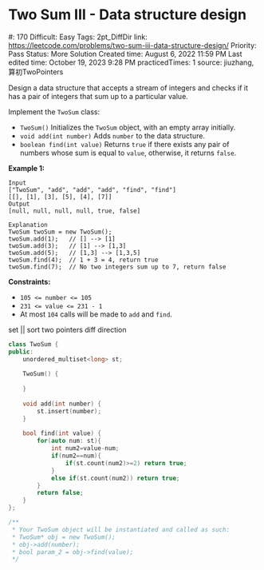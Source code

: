 # Two Sum III - Data structure design

#: 170
Difficult: Easy
Tags: 2pt_DiffDir
link: https://leetcode.com/problems/two-sum-iii-data-structure-design/
Priority: Pass
Status: More Solution
Created time: August 6, 2022 11:59 PM
Last edited time: October 19, 2023 9:28 PM
practicedTimes: 1
source: jiuzhang, 算初TwoPointers

Design a data structure that accepts a stream of integers and checks if it has a pair of integers that sum up to a particular value.

Implement the `TwoSum` class:

- `TwoSum()` Initializes the `TwoSum` object, with an empty array initially.
- `void add(int number)` Adds `number` to the data structure.
- `boolean find(int value)` Returns `true` if there exists any pair of numbers whose sum is equal to `value`, otherwise, it returns `false`.

**Example 1:**

```
Input
["TwoSum", "add", "add", "add", "find", "find"]
[[], [1], [3], [5], [4], [7]]
Output
[null, null, null, null, true, false]

Explanation
TwoSum twoSum = new TwoSum();
twoSum.add(1);   // [] --> [1]
twoSum.add(3);   // [1] --> [1,3]
twoSum.add(5);   // [1,3] --> [1,3,5]
twoSum.find(4);  // 1 + 3 = 4, return true
twoSum.find(7);  // No two integers sum up to 7, return false

```

**Constraints:**

- `105 <= number <= 105`
- `231 <= value <= 231 - 1`
- At most `104` calls will be made to `add` and `find`.

set || sort two pointers diff direction

```cpp
class TwoSum {
public:
    unordered_multiset<long> st;
    
    TwoSum() {
        
    }
    
    void add(int number) {
        st.insert(number);
    }
    
    bool find(int value) {
        for(auto num: st){
            int num2=value-num;
            if(num2==num){
                if(st.count(num2)>=2) return true;
            }
            else if(st.count(num2)) return true;
        }
        return false;
    }
};

/**
 * Your TwoSum object will be instantiated and called as such:
 * TwoSum* obj = new TwoSum();
 * obj->add(number);
 * bool param_2 = obj->find(value);
 */
```